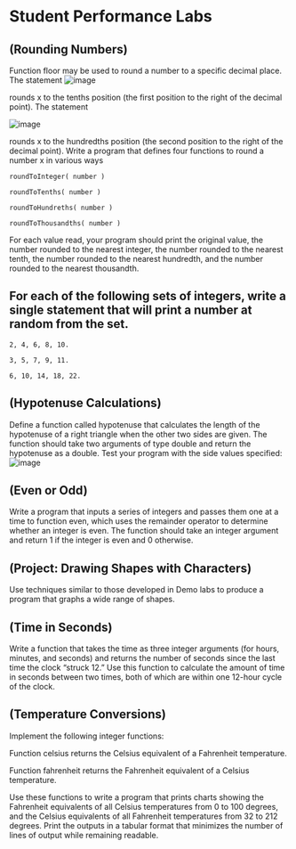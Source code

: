 # Student Performance Labs

## (Rounding Numbers) 
Function floor may be used to round a number to a specific decimal place. The statement
![image](https://user-images.githubusercontent.com/47218880/66580187-9c5a2380-eb43-11e9-88df-93a76f1a46a2.png)

rounds x to the tenths position (the first position to the right of the decimal point). The statement

![image](https://user-images.githubusercontent.com/47218880/66580208-a4b25e80-eb43-11e9-9133-9d4114f7bf20.png)


rounds x to the hundredths position (the second position to the right of the decimal point). Write a program that defines four functions to round a number x in various ways
```
roundToInteger( number )

roundToTenths( number )

roundToHundreths( number )

roundToThousandths( number )
```
For each value read, your program should print the original value, the number rounded to the nearest integer, the number rounded to the nearest tenth, the number rounded to the nearest hundredth, and the number rounded to the nearest thousandth.


## For each of the following sets of integers, write a single statement that will print a number at random from the set.
```
2, 4, 6, 8, 10.

3, 5, 7, 9, 11.

6, 10, 14, 18, 22.
```
 ## (Hypotenuse Calculations)
 Define a function called hypotenuse that calculates the length of the hypotenuse of a right triangle when the other two sides are given. The function should take two arguments of type double and return the hypotenuse as a double. Test your program with the side values specified: 
 ![image](https://user-images.githubusercontent.com/47218880/66580965-de379980-eb44-11e9-807c-6e9a220ff63b.png)
 
 ## (Even or Odd) 
 Write a program that inputs a series of integers and passes them one at a time to function even, which uses the remainder operator to determine whether an integer is even. The function should take an integer argument and return 1 if the integer is even and 0 otherwise.
 
##  (Project: Drawing Shapes with Characters)
 Use techniques similar to those developed in Demo labs to produce a program that graphs a wide range of shapes.
 
 ## (Time in Seconds) 
 Write a function that takes the time as three integer arguments (for hours, minutes, and seconds) and returns the number of seconds since the last time the clock “struck 12.” Use this function to calculate the amount of time in seconds between two times, both of which are within one 12-hour cycle of the clock.
 
##  (Temperature Conversions)
 Implement the following integer functions:

Function celsius returns the Celsius equivalent of a Fahrenheit temperature.

Function fahrenheit returns the Fahrenheit equivalent of a Celsius temperature.

Use these functions to write a program that prints charts showing the Fahrenheit equivalents of all Celsius temperatures from 0 to 100 degrees, and the Celsius equivalents of all Fahrenheit temperatures from 32 to 212 degrees. Print the outputs in a tabular format that minimizes the number of lines of output while remaining readable.
 
 
 
 
 
 
 
 
 
 
 

